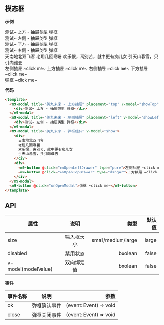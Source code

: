 ## 模态框

**示例**
<m9-modal title="美九未来 - 上方抽屉" placement="top" v-model="showTop">
  <div>测试~ 上方 - 抽屉类型 弹框</div>
</m9-modal>
<m9-modal title="美九未来 - 左侧抽屉" placement="left" v-model="showLeft">
  <div>测试~ 左侧 - 抽屉类型 弹框</div>
</m9-modal>
<m9-modal title="美九未来 - 下方抽屉" placement="bottom" v-model="showBottom">
  <div>测试~ 下方 - 抽屉类型 弹框</div>
</m9-modal>
<m9-modal title="美九未来 - 右侧抽屉" placement="right" v-model="showRight">
  <div>测试~ 右侧 - 抽屉类型 弹框</div>
</m9-modal>
<m9-modal title="美九未来 - 弹框组件" v-model="show">
  <div>
    天南地北双飞客
    老翅几回寒暑
    欢乐恨，离别苦，就中更有痴儿女
    引天山暮雪，只引向谁去
  </div>
  <div>
    <m9-button @click="onOpenLeftDrawer" type="pure">左侧抽屉 ~click me~</m9-button>
    <m9-button @click="onOpenTopDrawer" type="danger">上方抽屉 ~click me~</m9-button>
    <m9-button @click="onOpenRightDrawer" type="main">右侧抽屉 ~click me~</m9-button>
    <m9-button @click="onOpenBottomDrawer" type="pure">下方抽屉 ~click me~</m9-button>
  </div>
</m9-modal>
<m9-button @click="onOpenModal">弹框 ~click me~</m9-button>

**代码**

```html
<template>
  <m9-modal title="美九未来 - 上方抽屉" placement="top" v-model="showTop">
    <div>测试~ 上方 - 抽屉类型 弹框</div>
  </m9-modal>
  <m9-modal title="美九未来 - 左侧抽屉" placement="left" v-model="showLeft">
    <div>测试~ 左侧 - 抽屉类型 弹框</div>
  </m9-modal>
  <m9-modal title="美九未来 - 弹框组件" v-model="show">
    <div>
      天南地北双飞客
      老翅几回寒暑
      欢乐恨，离别苦，就中更有痴儿女
      引天山暮雪，只引向谁去
    </div>
    <div>
      <m9-button @click="onOpenLeftDrawer" type="pure">左侧抽屉 ~click me~</m9-button>
      <m9-button @click="onOpenTopDrawer" type="danger">上方抽屉 ~click me~</m9-button>
    </div>
  </m9-modal>
  <m9-button @click="onOpenModal">弹框 ~click me~</m9-button>
</template>
```

## API

| 属性               | 说明           | 类型              | 默认值  |
| ------------------ |:-------------:| -----------------:| -----: |
| size               | 输入框大小     | small/medium/large|  large |
| disabled           | 禁用状态       | boolean           |  false |
| v-model(modelValue)| 双向绑定值     | boolean           |  false |

**事件**

| 事件名称 | 说明        | 参数                   |
| --------|:-----------:| ----------------------:|
| ok      | 弹框确认事件 | (event: Event) => void |
| close   | 弹框关闭事件 | (event: Event) => void |

<script setup>
  import { ref } from 'vue'

  const show = ref(false)
  const onOpenModal = () => {
    show.value = true
  }

  const showTop = ref(false)
  const onOpenTopDrawer = () => {
    showTop.value = true
  }

  const showLeft = ref(false)
  const onOpenLeftDrawer = () => {
    showLeft.value = true
  }

  const showRight = ref(false)
  const onOpenRightDrawer = () => {
    showRight.value = true
  }

  const showBottom = ref(false)
  const onOpenBottomDrawer = () => {
    showBottom.value = true
  }
</script>
